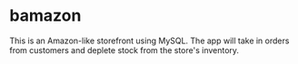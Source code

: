 # bamazon
This is an Amazon-like storefront using MySQL. The app will take in orders from customers and deplete stock from the store's inventory. 
